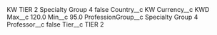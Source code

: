 <?xml version="1.0" encoding="UTF-8"?>
<CustomMetadata xmlns="http://soap.sforce.com/2006/04/metadata" xmlns:xsi="http://www.w3.org/2001/XMLSchema-instance" xmlns:xsd="http://www.w3.org/2001/XMLSchema">
    <label>KW TIER 2 Specialty Group 4</label>
    <protected>false</protected>
    <values>
        <field>Country__c</field>
        <value xsi:type="xsd:string">KW</value>
    </values>
    <values>
        <field>Currency__c</field>
        <value xsi:type="xsd:string">KWD</value>
    </values>
    <values>
        <field>Max__c</field>
        <value xsi:type="xsd:double">120.0</value>
    </values>
    <values>
        <field>Min__c</field>
        <value xsi:type="xsd:double">95.0</value>
    </values>
    <values>
        <field>ProfessionGroup__c</field>
        <value xsi:type="xsd:string">Specialty Group 4</value>
    </values>
    <values>
        <field>Professor__c</field>
        <value xsi:type="xsd:boolean">false</value>
    </values>
    <values>
        <field>Tier__c</field>
        <value xsi:type="xsd:string">TIER 2</value>
    </values>
</CustomMetadata>
